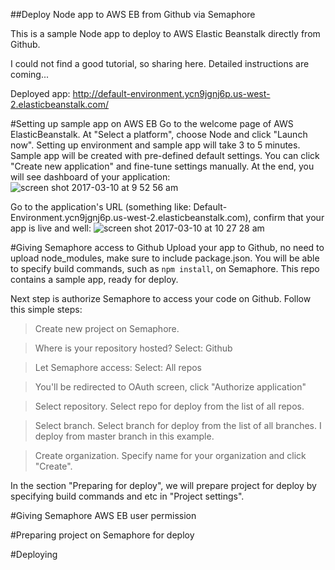 ##Deploy Node app to AWS EB from Github via Semaphore

This is a sample Node app to deploy to AWS Elastic Beanstalk directly from Github.

I could not find a good tutorial, so sharing here.
Detailed instructions are coming...

Deployed app: http://default-environment.ycn9jgnj6p.us-west-2.elasticbeanstalk.com/

#Setting up sample app on AWS EB
Go to the welcome page of AWS ElasticBeanstalk. At "Select a platform", choose Node and click "Launch now".
Setting up environment and sample app will take 3 to 5 minutes.
Sample app will be created with pre-defined default settings.
You can click "Create new application" and fine-tune settings manually.
At the end, you will see dashboard of your application:
![screen shot 2017-03-10 at 9 52 56 am](https://cloud.githubusercontent.com/assets/10218864/23806935/83e94c58-0578-11e7-8850-351f34794a6b.png)

Go to the application's URL (something like: Default-Environment.ycn9jgnj6p.us-west-2.elasticbeanstalk.com), confirm that your app is live and well:
![screen shot 2017-03-10 at 10 27 28 am](https://cloud.githubusercontent.com/assets/10218864/23807851/33a23b48-057c-11e7-947d-d3acbd069333.png)

#Giving Semaphore access to Github
Upload your app to Github, no need to upload node_modules, make sure to include package.json. You will be able to specify build commands, such as `npm install`, on Semaphore.
This repo contains a sample app, ready for deploy.

Next step is authorize Semaphore to access your code on Github. 
Follow this simple steps:

>Create new project on Semaphore.

>Where is your repository hosted? Select: Github

>Let Semaphore access: Select: All repos

>You'll be redirected to OAuth screen, click "Authorize application"

>Select repository. Select repo for deploy from the list of all repos.

>Select branch. Select branch for deploy from the list of all branches. I deploy from master branch in this example.

>Create organization. Specify name for your organization and click "Create".

In the section "Preparing for deploy", we will prepare project for deploy by specifying build commands and etc in "Project settings".


#Giving Semaphore AWS EB user permission



#Preparing project on Semaphore for deploy



#Deploying
